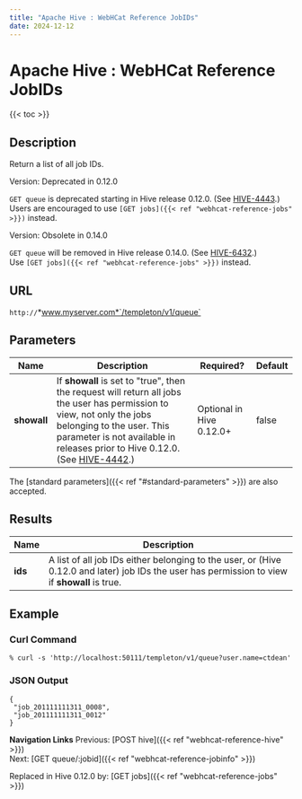 ```yaml
---
title: "Apache Hive : WebHCat Reference JobIDs"
date: 2024-12-12
---
```


# Apache Hive : WebHCat Reference JobIDs

{{< toc >}}

## Description

Return a list of all job IDs.

Version: Deprecated in 0.12.0

`GET queue` is deprecated starting in Hive release 0.12.0. (See [HIVE-4443](https://issues.apache.org/jira/browse/HIVE-4443).) Users are encouraged to use `[GET jobs]({{< ref "webhcat-reference-jobs" >}})` instead.

Version: Obsolete in 0.14.0

`GET queue` will be removed in Hive release 0.14.0. (See [HIVE-6432](https://issues.apache.org/jira/browse/HIVE-6432).)  
Use `[GET jobs]({{< ref "webhcat-reference-jobs" >}})` instead.

## URL

`http://`*www.myserver.com*`/templeton/v1/queue`

## Parameters

| Name | Description | Required? | Default |
| --- | --- | --- | --- |
| **showall** | If **showall** is set to "true", then the request will return all jobs the user has permission to view, not only the jobs belonging to the user. This parameter is not available in releases prior to Hive 0.12.0. (See [HIVE-4442](https://issues.apache.org/jira/browse/HIVE-4442).) | Optional in Hive 0.12.0+ | false |

The [standard parameters]({{< ref "#standard-parameters" >}}) are also accepted.

## Results

| Name | Description |
| --- | --- |
| **ids** | A list of all job IDs either belonging to the user, or (Hive 0.12.0 and later) job IDs the user has permission to view if **showall** is true. |

## Example

### Curl Command

```
% curl -s 'http://localhost:50111/templeton/v1/queue?user.name=ctdean'

```

### JSON Output

```
{
 "job_201111111311_0008",
 "job_201111111311_0012"
}

```

**Navigation Links**
Previous: [POST hive]({{< ref "webhcat-reference-hive" >}})  
 Next: [GET queue/:jobid]({{< ref "webhcat-reference-jobinfo" >}})



Replaced in Hive 0.12.0 by: [GET jobs]({{< ref "webhcat-reference-jobs" >}})

 

 

